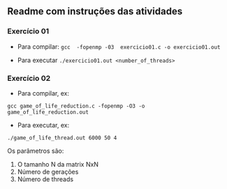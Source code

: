 ## Readme com instruções das atividades

### Exercício 01

* Para compilar: ```gcc  -fopenmp -03  exercicio01.c -o exercicio01.out```

* Para executar ```./exercicio01.out <number_of_threads>```

### Exercício 02

* Para compilar, ex:
```
gcc game_of_life_reduction.c -fopenmp -O3 -o game_of_life_reduction.out
```

* Para executar, ex:
```
./game_of_life_thread.out 6000 50 4
```

Os parâmetros são:
1. O tamanho N da matrix NxN
2. Número de gerações
3. Número de threads